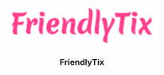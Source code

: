 <p align="center">
  <a href="https://github.com/sehermahmud/friendlytix">
    <img src="images/Friendlytix.png" alt="Logo" width="60%" height="80%">
  </a>

  <h3 align="center">FriendlyTix</h3>
</p>
